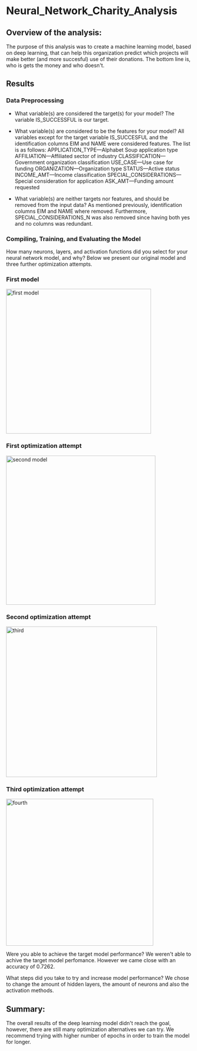 # Neural_Network_Charity_Analysis

## Overview of the analysis:
The purpose of this analysis was to create a machine learning model, based on deep learning, that can help this organization predict which projects will make better (and more succesful) use of their donations. The bottom line is, who is gets the money and who doesn't. 

## Results

### Data Preprocessing
- What variable(s) are considered the target(s) for your model?
The variable IS_SUCCESSFUL is our target.

- What variable(s) are considered to be the features for your model?
All variables except for the target variable IS_SUCCESFUL and the identification columns EIM and NAME were considered features. The list is as follows:
APPLICATION_TYPE—Alphabet Soup application type
AFFILIATION—Affiliated sector of industry
CLASSIFICATION—Government organization classification
USE_CASE—Use case for funding
ORGANIZATION—Organization type
STATUS—Active status
INCOME_AMT—Income classification
SPECIAL_CONSIDERATIONS—Special consideration for application
ASK_AMT—Funding amount requested

- What variable(s) are neither targets nor features, and should be removed from the input data?
As mentioned previously, identification columns EIM and NAME where removed. Furthermore, SPECIAL_CONSIDERATIONS_N was also removed since having both yes and no columns was redundant.

### Compiling, Training, and Evaluating the Model
How many neurons, layers, and activation functions did you select for your neural network model, and why?
Below we present our original model and three further optimization attempts.

### First model
<img width="394" alt="first model" src="https://user-images.githubusercontent.com/88563922/153721950-3f8d7e24-5531-455a-ad15-a6e62736456b.png">

### First optimization attempt
<img width="406" alt="second model" src="https://user-images.githubusercontent.com/88563922/153722002-ce94183f-4378-40ea-9f9b-56d730e0bf74.png">

### Second optimization attempt
<img width="410" alt="third" src="https://user-images.githubusercontent.com/88563922/153722006-4f69c7d1-2d54-412d-af9b-44019cc95fb5.png">

### Third optimization attempt
<img width="400" alt="fourth" src="https://user-images.githubusercontent.com/88563922/153722008-cf20416a-8fa0-4f9a-b897-9df6aee087f6.png">


Were you able to achieve the target model performance?
We weren't able to achive the target model perfomance. However we came close with an accuracy of 0.7262.

What steps did you take to try and increase model performance?
We chose to change the amount of hidden layers, the amount of neurons and also the activation methods. 

## Summary: 
The overall results of the deep learning model didn't reach the goal, however, there are still many optimization alternatives we can try. We recommend trying with higher number of epochs in order to train the model for longer. 
